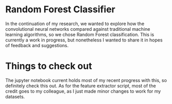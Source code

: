 # Random Forest Classifier
In the continuation of my research, we wanted to explore how the convolutional neural networks compared against traditional machine learning algorithms, so we chose Random Forest classification.
This is currently a work in progress, but nonetheless I wanted to share it in hopes of feedback and suggestions.

# Things to check out
The jupyter notebook current holds most of my recent progress with this, so definitely check this out. As for the feature extractor script, most of the credit goes to my colleague, as I just made minor changes to work for my datasets.
